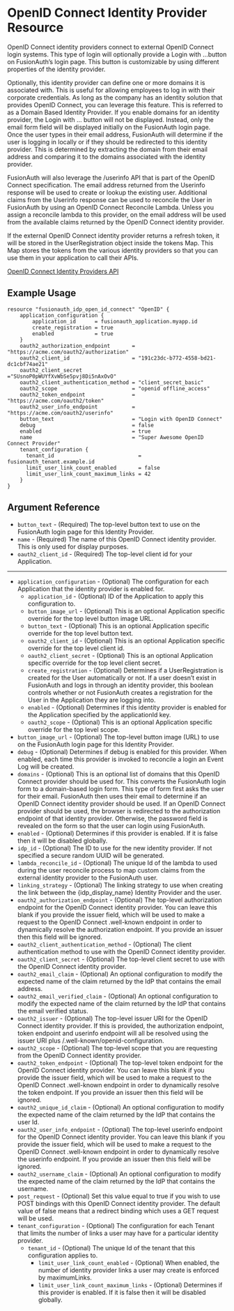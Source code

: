 # OpenID Connect Identity Provider Resource

OpenID Connect identity providers connect to external OpenID Connect login systems. This type of login will optionally provide a Login with …​ button on FusionAuth’s login page. This button is customizable by using different properties of the identity provider.

Optionally, this identity provider can define one or more domains it is associated with. This is useful for allowing employees to log in with their corporate credentials. As long as the company has an identity solution that provides OpenID Connect, you can leverage this feature. This is referred to as a Domain Based Identity Provider. If you enable domains for an identity provider, the Login with …​ button will not be displayed. Instead, only the email form field will be displayed initially on the FusionAuth login page. Once the user types in their email address, FusionAuth will determine if the user is logging in locally or if they should be redirected to this identity provider. This is determined by extracting the domain from their email address and comparing it to the domains associated with the identity provider.

FusionAuth will also leverage the /userinfo API that is part of the OpenID Connect specification. The email address returned from the Userinfo response will be used to create or lookup the existing user. Additional claims from the Userinfo response can be used to reconcile the User in FusionAuth by using an OpenID Connect Reconcile Lambda. Unless you assign a reconcile lambda to this provider, on the email address will be used from the available claims returned by the OpenID Connect identity provider.

If the external OpenID Connect identity provider returns a refresh token, it will be stored in the UserRegistration object inside the tokens Map. This Map stores the tokens from the various identity providers so that you can use them in your application to call their APIs.

[OpenID Connect Identity Providers API](https://fusionauth.io/docs/v1/tech/apis/identity-providers/openid-connect)

## Example Usage

```hcl
resource "fusionauth_idp_open_id_connect" "OpenID" {
    application_configuration {
        application_id      = fusionauth_application.myapp.id
        create_registration = true
        enabled             = true
    }
    oauth2_authorization_endpoint       = "https://acme.com/oauth2/authorization"
    oauth2_client_id                    = "191c23dc-b772-4558-bd21-dc1cbf74ae21"
    oauth2_client_secret                ="SUsnoP0pWUYfXvWbSe5pvj8Di5nAxOvO"
    oauth2_client_authentication_method = "client_secret_basic"
    oauth2_scope                        = "openid offline_access"
    oauth2_token_endpoint               = "https://acme.com/oauth2/token"
    oauth2_user_info_endpoint           = "https://acme.com/oauth2/userinfo"
    button_text                         = "Login with OpenID Connect"
    debug                               = false
    enabled                             = true
    name                                = "Super Awesome OpenID Connect Provider"
    tenant_configuration {
      tenant_id                           = fusionauth_tenant.example.id
      limit_user_link_count_enabled       = false
      limit_user_link_count_maximum_links = 42
    }
}
```

## Argument Reference

* `button_text` - (Required) The top-level button text to use on the FusionAuth login page for this Identity Provider.
* `name` - (Required) The name of this OpenID Connect identity provider. This is only used for display purposes.
* `oauth2_client_id` - (Required) The top-level client id for your Application.

---

* `application_configuration` - (Optional) The configuration for each Application that the identity provider is enabled for.
  * `application_id` - (Optional) ID of the Application to apply this configuration to.
  * `button_image_url` - (Optional) This is an optional Application specific override for the top level button image URL.
  * `button_text` - (Optional) This is an optional Application specific override for the top level button text.
  * `oauth2_client_id` - (Optional) This is an optional Application specific override for the top level client id.
  * `oauth2_client_secret` - (Optional) This is an optional Application specific override for the top level client secret.
  * `create_registration` - (Optional) Determines if a UserRegistration is created for the User automatically or not. If a user doesn’t exist in FusionAuth and logs in through an identity provider, this boolean controls whether or not FusionAuth creates a registration for the User in the Application they are logging into.
  * `enabled` - (Optional) Determines if this identity provider is enabled for the Application specified by the applicationId key.
  * `oauth2_scope` - (Optional) This is an optional Application specific override for the top level scope.
* `button_image_url` - (Optional) The top-level button image (URL) to use on the FusionAuth login page for this Identity Provider.
* `debug` - (Optional) Determines if debug is enabled for this provider. When enabled, each time this provider is invoked to reconcile a login an Event Log will be created.
* `domains` - (Optional) This is an optional list of domains that this OpenID Connect provider should be used for. This converts the FusionAuth login form to a domain-based login form. This type of form first asks the user for their email. FusionAuth then uses their email to determine if an OpenID Connect identity provider should be used. If an OpenID Connect provider should be used, the browser is redirected to the authorization endpoint of that identity provider. Otherwise, the password field is revealed on the form so that the user can login using FusionAuth.
* `enabled` - (Optional) Determines if this provider is enabled. If it is false then it will be disabled globally.
* `idp_id` - (Optional) The ID to use for the new identity provider. If not specified a secure random UUID will be generated.
* `lambda_reconcile_id` - (Optional) The unique Id of the lambda to used during the user reconcile process to map custom claims from the external identity provider to the FusionAuth user.
* `linking_strategy` - (Optional) The linking strategy to use when creating the link between the {idp_display_name} Identity Provider and the user.
* `oauth2_authorization_endpoint` - (Optional) The top-level authorization endpoint for the OpenID Connect identity provider. You can leave this blank if you provide the issuer field, which will be used to make a request to the OpenID Connect .well-known endpoint in order to dynamically resolve the authorization endpoint. If you provide an issuer then this field will be ignored.
* `oauth2_client_authentication_method` - (Optional) The client authentication method to use with the OpenID Connect identity provider.
* `oauth2_client_secret` - (Optional) The top-level client secret to use with the OpenID Connect identity provider.
* `oauth2_email_claim` - (Optional) An optional configuration to modify the expected name of the claim returned by the IdP that contains the email address.
* `oauth2_email_verified_claim` - (Optional) An optional configuration to modify the expected name of the claim returned by the IdP that contains the email verified status.
* `oauth2_issuer` - (Optional) The top-level issuer URI for the OpenID Connect identity provider. If this is provided, the authorization endpoint, token endpoint and userinfo endpoint will all be resolved using the issuer URI plus /.well-known/openid-configuration.
* `oauth2_scope` - (Optional) The top-level scope that you are requesting from the OpenID Connect identity provider.
* `oauth2_token_endpoint` - (Optional) The top-level token endpoint for the OpenID Connect identity provider. You can leave this blank if you provide the issuer field, which will be used to make a request to the OpenID Connect .well-known endpoint in order to dynamically resolve the token endpoint. If you provide an issuer then this field will be ignored.
* `oauth2_unique_id_claim` - (Optional) An optional configuration to modify the expected name of the claim returned by the IdP that contains the user Id.
* `oauth2_user_info_endpoint` - (Optional) The top-level userinfo endpoint for the OpenID Connect identity provider. You can leave this blank if you provide the issuer field, which will be used to make a request to the OpenID Connect .well-known endpoint in order to dynamically resolve the userinfo endpoint. If you provide an issuer then this field will be ignored.
* `oauth2_username_claim` - (Optional) An optional configuration to modify the expected name of the claim returned by the IdP that contains the username.
* `post_request` - (Optional) Set this value equal to true if you wish to use POST bindings with this OpenID Connect identity provider. The default value of false means that a redirect binding which uses a GET request will be used.
* `tenant_configuration` - (Optional) The configuration for each Tenant that limits the number of links a user may have for a particular identity provider.
  * `tenant_id` - (Optional) The unique Id of the tenant that this configuration applies to.
    * `limit_user_link_count_enabled` - (Optional) When enabled, the number of identity provider links a user may create is enforced by maximumLinks.
    * `limit_user_link_count_maximum_links` - (Optional) Determines if this provider is enabled. If it is false then it will be disabled globally.
